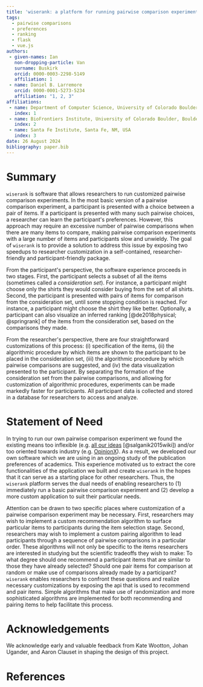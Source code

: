 ```yaml
---
title: 'wiserank: a platform for running pairwise comparison experiments'
tags:
  - pairwise comparisons
  - preferences
  - ranking
  - flask
  - vue.js
authors:
 - given-names: Ian
   non-dropping-particle: Van
   surname: Buskirk
   orcid: 0000-0003-2298-5149
   affiliation: 1
 - name: Daniel B. Larremore
   orcid: 0000-0001-5273-5234
   affiliation: "1, 2, 3"
affiliations:
 - name: Department of Computer Science, University of Colorado Boulder, Boulder, CO, USA
   index: 1
 - name: BioFrontiers Institute, University of Colorado Boulder, Boulder, CO, USA
   index: 2
 - name: Santa Fe Institute, Santa Fe, NM, USA
   index: 3
date: 26 August 2024
bibliography: paper.bib
---
```


# Summary

``wiserank`` is software that allows researchers to run customized pairwise comparison experiments. In the most basic version of a pairwise comparison experiment, a participant is presented with a choice between a pair of items. If a participant is presented with many such pairwise choices, a researcher can learn the participant's preferences. However, this approach may require an excessive number of pairwise comparisons when there are many items to compare, making pairwise comparison experiments with a large number of items and participants slow and unwieldy.  The goal of ``wiserank`` is to provide a solution to address this issue by exposing two speedups to researcher customization in a self-contained, researcher-friendly and participant-friendly package.

From the participant's perspective, the software experience proceeds in two stages. First, the participant selects a subset of all the items (sometimes called a *consideration set*). For instance, a participant might choose only the shirts they would consider buying from the set of all shirts. Second, the participant is presented with pairs of items for comparison from the consideration set, until some stopping condition is reached. For instance, a participant might choose the shirt they like better. Optionally, a participant can also visualize an inferred ranking [@de2018physical; @springrank] of the items from the consideration set, based on the comparisons they made.

From the researcher's perspective, there are four straightforward customizations of this process: (i) specification of the items, (ii) the algorithmic procedure by which items are shown to the participant to be placed in the consideration set, (iii) the algorithmic procedure by which pairwise comparisons are suggested, and (iv) the data visualization presented to the participant. By separating the formation of the consideration set from the pairwise comparisons, and allowing for customization of algorithmic procedures, experiments can be made markedly faster for participants. All participant data is collected and stored in a database for researchers to access and analyze.

# Statement of Need

In trying to run our own pairwise comparison experiment we found the existing means too inflexible (e.g. [all our ideas](https://all-our-ideas.citizens.is/domain/1) [@salganik2015wiki]) and/or too oriented towards industry (e.g. [OpinionX](https://www.opinionx.co/)). As a result, we developed our own software which we are using in an ongoing study of the publication preferences of academics. This experience motivated us to extract the core functionalities of the application we built and create ``wiserank`` in the hopes that it can serve as a starting place for other researchers. Thus, the ``wiserank`` platform serves the dual needs of enabling researchers to (1) immediately run a basic pairwise comparison experiment and (2) develop a more custom application to suit their particular needs.

Attention can be drawn to two specific places where customization of a pairwise comparison experiment may be necessary. First, researchers may wish to implement a custom recommendation algorithm to surface particular items to participants during the item selection stage. Second, researchers may wish to implement a custom pairing algorithm to lead participants through a sequence of pairwise comparisons in a particular order. These algorithms will not only be specific to the items researchers are interested in studying but the scientific tradeoffs they wish to make: To what degree should one recommend a participant items that are similar to those they have already selected? Should one pair items for comparison at random or make use of comparisons already made by a participant? ``wiserank`` enables researchers to confront these questions and realize necessary customizations by exposing the api that is used to recommend and pair items. Simple algorithms that make use of randomization and more sophisticated algorithms are implemented for both recommending and pairing items to help facilitate this process.

# Acknowledgements

We acknowledge early and valuable feedback from Kate Wootton, Johan Ugander, and Aaron Clauset in shaping the design of this project.

# References
